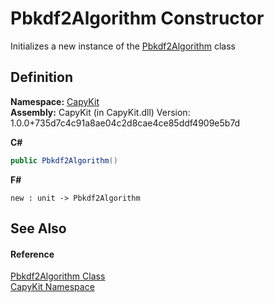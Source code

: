 # Pbkdf2Algorithm Constructor


Initializes a new instance of the <a href="T_CapyKit_Pbkdf2Algorithm.md">Pbkdf2Algorithm</a> class



## Definition
**Namespace:** <a href="N_CapyKit.md">CapyKit</a>  
**Assembly:** CapyKit (in CapyKit.dll) Version: 1.0.0+735d7c4c91a8ae04c2d8cae4ce85ddf4909e5b7d

**C#**
``` C#
public Pbkdf2Algorithm()
```
**F#**
``` F#
new : unit -> Pbkdf2Algorithm
```



## See Also


#### Reference
<a href="T_CapyKit_Pbkdf2Algorithm.md">Pbkdf2Algorithm Class</a>  
<a href="N_CapyKit.md">CapyKit Namespace</a>  
